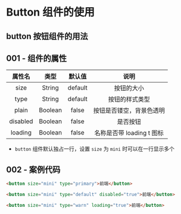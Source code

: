 # Button 组件的使用

## button 按钮组件的用法

## 001 - 组件的属性

|  属性名  |  类型   | 默认值  |           说明            |
| :------: | :-----: | :-----: | :-----------------------: |
|   size   | String  | default |        按钮的大小         |
|   type   | String  | default |      按钮的样式类型       |
|  plain   | Boolean |  false  | 按钮是否镂空，背景色透明  |
| disabled | Boolean |  false  |         是否按钮          |
| loading  | Boolean |  false  | 名称是否带 loading t 图标 |

- `button` 组件默认独占一行，设置 `size` 为 `mini` 时可以在一行显示多个

## 002 - 案例代码

```html
<button size="mini" type="primary">前端</button>

<button size="mini" type="default" disabled="true">前端</button>

<button size="mini" type="warn" loading="true">前端</button>
```
